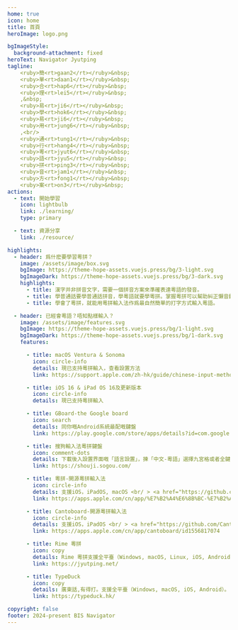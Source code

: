 ```yaml
---
home: true
icon: home
title: 首頁
heroImage: logo.png

bgImageStyle:
  background-attachment: fixed
heroText: Navigator Jyutping
tagline:   
    <ruby>簡<rt>gaan2</rt></ruby>&nbsp;
    <ruby>單<rt>daan1</rt></ruby>&nbsp;
    <ruby>合<rt>hap6</rt></ruby>&nbsp;
    <ruby>理<rt>lei5</rt></ruby>&nbsp;
    ,&nbsp;
    <ruby>易<rt>ji6</rt></ruby>&nbsp;
    <ruby>學<rt>hok6</rt></ruby>&nbsp;
    <ruby>易<rt>ji6</rt></ruby>&nbsp;
    <ruby>用<rt>jung6</rt></ruby>&nbsp;
    ,<br/>
    <ruby>通<rt>tung1</rt></ruby>&nbsp;
    <ruby>行<rt>hang4</rt></ruby>&nbsp;
    <ruby>粵<rt>jyut6</rt></ruby>&nbsp;
    <ruby>語<rt>jyu5</rt></ruby>&nbsp;
    <ruby>拼<rt>ping3</rt></ruby>&nbsp;
    <ruby>音<rt>jam1</rt></ruby>&nbsp;
    <ruby>方<rt>fong1</rt></ruby>&nbsp;
    <ruby>案<rt>on3</rt></ruby>&nbsp;
actions:
  - text: 開始學習
    icon: lightbulb
    link: ./learning/
    type: primary

  - text: 資源分享
    link: ./resource/

highlights:
  - header: 爲什麽要學習粵拼？
    image: /assets/image/box.svg
    bgImage: https://theme-hope-assets.vuejs.press/bg/3-light.svg
    bgImageDark: https://theme-hope-assets.vuejs.press/bg/3-dark.svg
    highlights:
      - title: 漢字并非拼音文字，需要一個拼音方案來準確表達粵語的發音。
      - title: 學普通話要學普通話拼音，學粵語就要學粵拼。掌握粵拼可以幫助糾正懶音錯音，規範自己的粵語發音。
      - title: 學會了粵拼，就能用粵拼輸入法作爲最自然簡單的打字方式輸入粵語。

  - header: 已經會粵語？唔知點樣輸入？
    image: /assets/image/features.svg
    bgImage: https://theme-hope-assets.vuejs.press/bg/1-light.svg
    bgImageDark: https://theme-hope-assets.vuejs.press/bg/1-dark.svg
    features:

      - title: macOS Ventura & Sonoma
        icon: circle-info
        details: 現已支持粵拼輸入，查看設置方法
        link: https://support.apple.com/zh-hk/guide/chinese-input-method/cimcba750589/104/mac/13.0

      - title: iOS 16 & iPad OS 16及更新版本
        icon: circle-info
        details: 現已支持粵拼輸入

      - title: GBoard-the Google board
        icon: search
        details: 同你嘅Android系統最配嘅鍵盤
        link: https://play.google.com/store/apps/details?id=com.google.android.inputmethod.latin&hl=zh_HK

      - title: 搜狗輸入法粵拼鍵盤
        icon: comment-dots
        details: 下載後入設置界面嘅「語言設置」，揀「中文-粵語」選擇九宮格或者全鍵盤，就可以用粵拼打字。
        link: https://shouji.sogou.com/

      - title: 粵拼-開源粵拼輸入法
        icon: circle-info
        details: 支援iOS，iPadOS, macOS <br/ > <a href="https://github.com/yuetyam/jyutping">源代碼</a>
        link: https://apps.apple.com/cn/app/%E7%B2%A4%E6%8B%BC-%E7%B2%A4%E8%AF%AD%E8%BE%93%E5%85%A5%E6%B3%95%E5%B9%BF%E4%B8%9C%E8%AF%9D%E8%BE%93%E5%85%A5%E6%B3%95%E9%94%AE%E7%9B%98%E5%AD%97%E5%85%B8%E5%AD%A6%E4%B9%A0/id1509367629

      - title: Cantoboard-開源粵拼輸入法
        icon: circle-info
        details: 支援iOS，iPadOS <br/ > <a href="https://github.com/Cantoboard/Cantoboard">源代碼</a>
        link: https://apps.apple.com/cn/app/cantoboard/id1556817074

      - title: Rime 粵拼
        icon: copy
        details: Rime 粵拼支援全平臺（Windows, macOS, Linux, iOS, Android）。
        link: https://jyutping.net/

      - title: TypeDuck
        icon: copy
        details: 廣東話,有得打。支援全平臺（Windows, macOS, iOS, Android）。
        link: https://typeduck.hk/

copyright: false
footer: 2024-present BIS Navigator
---
```

